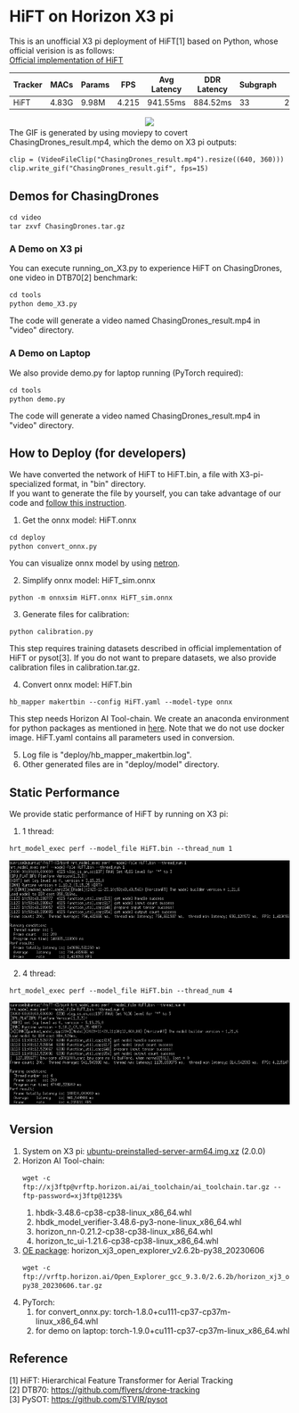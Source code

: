# HiFT on Horizon X3 pi

This is an unofficial X3 pi deployment of HiFT[1] based on Python, whose official verision is as follows:  
[Official implementation of HiFT](https://github.com/vision4robotics/HiFT)

Tracker | MACs | Params | FPS | Avg Latency | DDR Latency | Subgraph | BPU Util1 | BPU Util2 | DTB70 Success
--- | --- | --- | --- |--- |--- |--- |--- |--- |---
HiFT | 4.83G | 9.98M | 4.215 | 941.55ms | 884.52ms | 33 | 20.75% | 14.25% | 0.587


<div align="center">
  <img src="https://github.com/STQ-AmadeusUser/HiFT-X3/blob/main/images/ChasingDrones_result.gif">
</div>
The GIF is generated by using moviepy to covert ChasingDrones_result.mp4, which the demo on X3 pi outputs:

```
clip = (VideoFileClip("ChasingDrones_result.mp4").resize((640, 360)))
clip.write_gif("ChasingDrones_result.gif", fps=15)
```

## Demos for ChasingDrones
```
cd video
tar zxvf ChasingDrones.tar.gz
```
### A Demo on X3 pi
You can execute running_on_X3.py to experience HiFT on ChasingDrones, one video in DTB70[2] benchmark:
```
cd tools
python demo_X3.py
```
The code will generate a video named ChasingDrones_result.mp4 in "video" directory.

### A Demo on Laptop
We also provide demo.py for laptop running (PyTorch required):
```
cd tools
python demo.py
```
The code will generate a video named ChasingDrones_result.mp4 in "video" directory.

## How to Deploy (for developers)
We have converted the network of HiFT to HiFT.bin, a file with X3-pi-specialized format, in "bin" directory.  
If you want to generate the file by yourself, you can take advantage of our code and [follow this instruction](https://developer.horizon.cc/documents_rdk/category/toolchain_development).
1. Get the onnx model: HiFT.onnx
```
cd deploy
python convert_onnx.py
```
You can visualize onnx model by using [netron](https://netron.app/).

2. Simplify onnx model: HiFT_sim.onnx
```
python -m onnxsim HiFT.onnx HiFT_sim.onnx
```
3. Generate files for calibration:
```
python calibration.py
```
This step requires training datasets described in official implementation of HiFT or pysot[3].
If you do not want to prepare datasets, we also provide calibration files in calibration.tar.gz.

4. Convert onnx model: HiFT.bin
```
hb_mapper makertbin --config HiFT.yaml --model-type onnx
```
This step needs Horizon AI Tool-chain. We create an anaconda environment for python packages 
as mentioned in [here](https://developer.horizon.cc/documents_rdk/toolchain_development/beginner).
Note that we do not use docker image. HiFT.yaml contains all parameters used in conversion.

5. Log file is "deploy/hb_mapper_makertbin.log".
6. Other generated files are in "deploy/model" directory.

## Static Performance
We provide static performance of HiFT by running on X3 pi:
1. 1 thread:
```
hrt_model_exec perf --model_file HiFT.bin --thread_num 1
```
<div align="center">
  <img src="https://github.com/STQ-AmadeusUser/HiFT-X3/blob/main/images/1_thread.png">
</div>

2. 4 thread:
```
hrt_model_exec perf --model_file HiFT.bin --thread_num 4
```
<div align="center">
  <img src="https://github.com/STQ-AmadeusUser/HiFT-X3/blob/main/images/4_thread.png">
</div>

## Version
1. System on X3 pi: [ubuntu-preinstalled-server-arm64.img.xz](http://sunrise.horizon.cc/downloads/os_images/2.0.0/release/) 
   (2.0.0)
2. Horizon AI Tool-chain:
    ```
    wget -c ftp://xj3ftp@vrftp.horizon.ai/ai_toolchain/ai_toolchain.tar.gz --ftp-password=xj3ftp@123$%
    ```
    1. hbdk-3.48.6-cp38-cp38-linux_x86_64.whl
    2. hbdk_model_verifier-3.48.6-py3-none-linux_x86_64.whl
    3. horizon_nn-0.21.2-cp38-cp38-linux_x86_64.whl
    4. horizon_tc_ui-1.21.6-cp38-cp38-linux_x86_64.whl
3. [OE package](https://developer.horizon.ai/forumDetail/136488103547258769): horizon_xj3_open_explorer_v2.6.2b-py38_20230606
    ```
    wget -c ftp://vrftp.horizon.ai/Open_Explorer_gcc_9.3.0/2.6.2b/horizon_xj3_open_explorer_v2.6.2b-py38_20230606.tar.gz
    ```
4. PyTorch:
    1. for convert_onnx.py: torch-1.8.0+cu111-cp37-cp37m-linux_x86_64.whl
    2. for demo on laptop: torch-1.9.0+cu111-cp37-cp37m-linux_x86_64.whl

## Reference
[1] HiFT: Hierarchical Feature Transformer for Aerial Tracking  
[2] DTB70: https://github.com/flyers/drone-tracking  
[3] PySOT: https://github.com/STVIR/pysot
